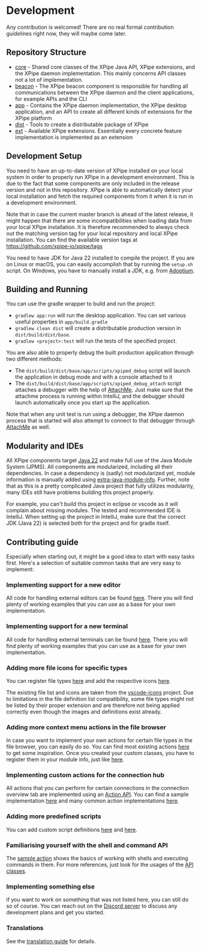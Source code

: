 # Development

Any contribution is welcomed!
There are no real formal contribution guidelines right now, they will maybe come later.

## Repository Structure

- [core](core) - Shared core classes of the XPipe Java API, XPipe extensions, and the XPipe daemon implementation.
  This mainly concerns API classes not a lot of implementation.
- [beacon](beacon) - The XPipe beacon component is responsible for handling all communications between the XPipe
  daemon and the client applications, for example APIs and the CLI
- [app](app) - Contains the XPipe daemon implementation, the XPipe desktop application, and an
  API to create all different kinds of extensions for the XPipe platform
- [dist](dist) - Tools to create a distributable package of XPipe
- [ext](ext) - Available XPipe extensions. Essentially every concrete feature implementation is implemented as an extension

## Development Setup

You need to have an up-to-date version of XPipe installed on your local system in order to properly
run XPipe in a development environment.
This is due to the fact that some components are only included in the release version and not in this repository.
XPipe is able to automatically detect your local installation and fetch the required
components from it when it is run in a development environment.

Note that in case the current master branch is ahead of the latest release, it might happen that there are some incompatibilities when loading data from your local XPipe installation.
It is therefore recommended to always check out the matching version tag for your local repository and local XPipe installation.
You can find the available version tags at https://github.com/xpipe-io/xpipe/tags

You need to have JDK for Java 22 installed to compile the project.
If you are on Linux or macOS, you can easily accomplish that by running the `setup.sh` script.
On Windows, you have to manually install a JDK, e.g. from [Adoptium](https://adoptium.net/temurin/releases/?version=22).

## Building and Running

You can use the gradle wrapper to build and run the project:
- `gradlew app:run` will run the desktop application. You can set various useful properties in `app/build.gradle`
- `gradlew clean dist` will create a distributable production version in `dist/build/dist/base`.
- `gradlew <project>:test` will run the tests of the specified project.

You are also able to properly debug the built production application through two different methods:
- The `dist/build/dist/base/app/scripts/xpiped_debug` script will launch the application in debug mode and with a console attached to it
- The `dist/build/dist/base/app/scripts/xpiped_debug_attach` script attaches a debugger with the help of [AttachMe](https://plugins.jetbrains.com/plugin/13263-attachme).
  Just make sure that the attachme process is running within IntelliJ, and the debugger should launch automatically once you start up the application.

Note that when any unit test is run using a debugger, the XPipe daemon process that is started will also attempt
to connect to that debugger through [AttachMe](https://plugins.jetbrains.com/plugin/13263-attachme) as well.

## Modularity and IDEs

All XPipe components target [Java 22](https://openjdk.java.net/projects/jdk/22/) and make full use of the Java Module System (JPMS).
All components are modularized, including all their dependencies.
In case a dependency is (sadly) not modularized yet, module information is manually added using [extra-java-module-info](https://github.com/gradlex-org/extra-java-module-info).
Further, note that as this is a pretty complicated Java project that fully utilizes modularity,
many IDEs still have problems building this project properly.

For example, you can't build this project in eclipse or vscode as it will complain about missing modules.
The tested and recommended IDE is IntelliJ.
When setting up the project in IntelliJ, make sure that the correct JDK (Java 22)
is selected both for the project and for gradle itself.

## Contributing guide

Especially when starting out, it might be a good idea to start with easy tasks first. Here's a selection of suitable common tasks that are very easy to implement:

### Implementing support for a new editor

All code for handling external editors can be found [here](https://github.com/xpipe-io/xpipe/blob/master/app/src/main/java/io/xpipe/app/prefs/ExternalEditorType.java). There you will find plenty of working examples that you can use as a base for your own implementation.

### Implementing support for a new terminal

All code for handling external terminals can be found [here](https://github.com/xpipe-io/xpipe/blob/master/app/src/main/java/io/xpipe/app/terminal/ExternalTerminalType.java). There you will find plenty of working examples that you can use as a base for your own implementation.

### Adding more file icons for specific types

You can register file types [here](https://github.com/xpipe-io/xpipe/blob/master/app/src/main/resources/io/xpipe/app/resources/file_list.txt) and add the respective icons [here](https://github.com/xpipe-io/xpipe/tree/master/app/src/main/resources/io/xpipe/app/resources/browser_icons).

The existing file list and icons are taken from the [vscode-icons](https://github.com/vscode-icons/vscode-icons) project. Due to limitations in the file definition list compatibility, some file types might not be listed by their proper extension and are therefore not being applied correctly even though the images and definitions exist already.

### Adding more context menu actions in the file browser

In case you want to implement your own actions for certain file types in the file browser, you can easily do so. You can find most existing actions [here](https://github.com/xpipe-io/xpipe/tree/master/ext/base/src/main/java/io/xpipe/ext/base/browser) to get some inspiration.
Once you created your custom classes, you have to register them in your module info, just like [here](https://github.com/xpipe-io/xpipe/blob/master/ext/base/src/main/java/module-info.java).

### Implementing custom actions for the connection hub

All actions that you can perform for certain connections in the connection overview tab are implemented using an [Action API](https://github.com/xpipe-io/xpipe/blob/master/app/src/main/java/io/xpipe/app/ext/ActionProvider.java). You can find a sample implementation [here](https://github.com/xpipe-io/xpipe/blob/master/ext/base/src/main/java/io/xpipe/ext/base/action/SampleAction.java) and many common action implementations [here](https://github.com/xpipe-io/xpipe/tree/master/ext/base/src/main/java/io/xpipe/ext/base/action).

### Adding more predefined scripts

You can add custom script definitions [here](https://github.com/xpipe-io/xpipe/tree/master/ext/base/src/main/java/io/xpipe/ext/base/script/PredefinedScriptStore.java) and [here](https://github.com/xpipe-io/xpipe/tree/master/ext/base/src/main/resources/io/xpipe/ext/base/resources/scripts).

### Familiarising yourself with the shell and command API

The [sample action](https://github.com/xpipe-io/xpipe/blob/master/ext/base/src/main/java/io/xpipe/ext/base/action/SampleAction.java) shows the basics of working with shells and executing commands in them. For more references, just look for the usages of the [API classes](https://github.com/xpipe-io/xpipe/tree/master/core/src/main/java/io/xpipe/core/process).

### Implementing something else

if you want to work on something that was not listed here, you can still do so of course. You can reach out on the [Discord server](https://discord.gg/8y89vS8cRb) to discuss any development plans and get you started.

### Translations

See the [translation guide](/lang) for details.
